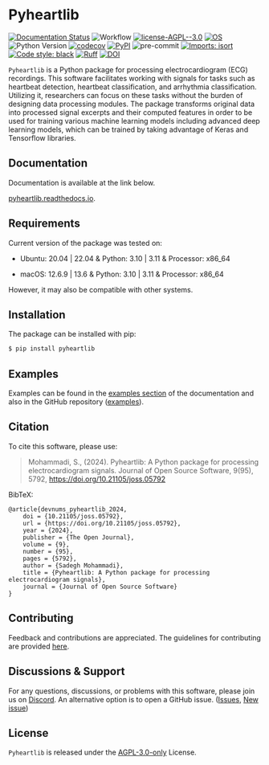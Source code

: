 # Pyheartlib

[![Documentation Status](https://readthedocs.org/projects/pyheartlib/badge/?version=latest)](https://pyheartlib.readthedocs.io/en/latest/?badge=latest)
![Workflow](https://github.com/devnums/pyheartlib/actions/workflows/ci-cd-main.yml/badge.svg?branch=main)
[![license-AGPL--3.0](https://img.shields.io/badge/license-AGPL--3.0-faa302)](https://github.com/devnums/pyheartlib/blob/main/LICENSE)
[![OS](https://img.shields.io/badge/os-Linux%20%7C%20macOS%20-yellow)](https://pyheartlib.readthedocs.io/en/latest/getting-started.html#requirements)
![Python Version](https://img.shields.io/pypi/pyversions/pyheartlib)
[![codecov](https://codecov.io/gh/devnums/pyheartlib/branch/main/graph/badge.svg?token=6IB18KL3E9)](https://codecov.io/gh/devnums/pyheartlib)
[![PyPI](https://img.shields.io/pypi/v/pyheartlib?color=blue)](https://pypi.org/project/pyheartlib/)
![pre-commit](https://img.shields.io/badge/pre--commit-enabled-brightgreen?logo=pre-commit&logoColor=white)
[![Imports: isort](https://img.shields.io/badge/%20imports-isort-%231674b1?style=flat&labelColor=ef8336)](https://pycqa.github.io/isort/)
[![Code style: black](https://img.shields.io/badge/code%20style-black-000000.svg)](https://github.com/psf/black)
[![Ruff](https://img.shields.io/endpoint?url=https://raw.githubusercontent.com/astral-sh/ruff/main/assets/badge/v2.json)](https://github.com/astral-sh/ruff)
[![DOI](https://joss.theoj.org/papers/10.21105/joss.05792/status.svg)](https://doi.org/10.21105/joss.05792)


`Pyheartlib` is a Python package for processing electrocardiogram (ECG) recordings. This software facilitates working with signals for tasks such as heartbeat detection, heartbeat classification, and arrhythmia classification. Utilizing it, researchers can focus on these tasks without the burden of designing data processing modules. The package transforms original data into processed signal excerpts and their computed features in order to be used for training various machine learning models including advanced deep learning models, which can be trained by taking advantage of Keras and Tensorflow libraries.

## Documentation

Documentation is available at the link below.

[pyheartlib.readthedocs.io](https://pyheartlib.readthedocs.io).

## Requirements

Current version of the package was tested on:

- Ubuntu: 20.04 | 22.04 & Python: 3.10 | 3.11 & Processor: x86_64

- macOS: 12.6.9 | 13.6 & Python: 3.10 | 3.11 & Processor: x86_64

However, it may also be compatible with other systems.

## Installation

The package can be installed with pip:

```bash
$ pip install pyheartlib
```

## Examples

Examples can be found in the [examples section](https://pyheartlib.readthedocs.io/en/latest/examples/examples.html) of the documentation and also in the GitHub repository ([examples](https://github.com/devnums/pyheartlib/tree/main/examples)).

## Citation

To cite this software, please use:

> Mohammadi, S., (2024). Pyheartlib: A Python package for processing electrocardiogram signals. Journal of Open Source Software, 9(95), 5792, https://doi.org/10.21105/joss.05792

BibTeX:
```
@article{devnums_pyheartlib_2024,
    doi = {10.21105/joss.05792},
    url = {https://doi.org/10.21105/joss.05792},
    year = {2024},
    publisher = {The Open Journal},
    volume = {9},
    number = {95},
    pages = {5792},
    author = {Sadegh Mohammadi},
    title = {Pyheartlib: A Python package for processing electrocardiogram signals},
    journal = {Journal of Open Source Software}
}
```

## Contributing

Feedback and contributions are appreciated. The guidelines for contributing are provided [here](https://github.com/devnums/pyheartlib/blob/main/CONTRIBUTING.md).

## Discussions & Support

For any questions, discussions, or problems with this software, please join us on [Discord](https://discord.gg/DQVfR2yWYc). An alternative option is to open a GitHub issue. ([Issues](https://github.com/devnums/pyheartlib/issues), [New issue](https://github.com/devnums/pyheartlib/issues/new))

## License

`Pyheartlib` is released under the [AGPL-3.0-only](https://github.com/devnums/pyheartlib/blob/main/LICENSE) License.
